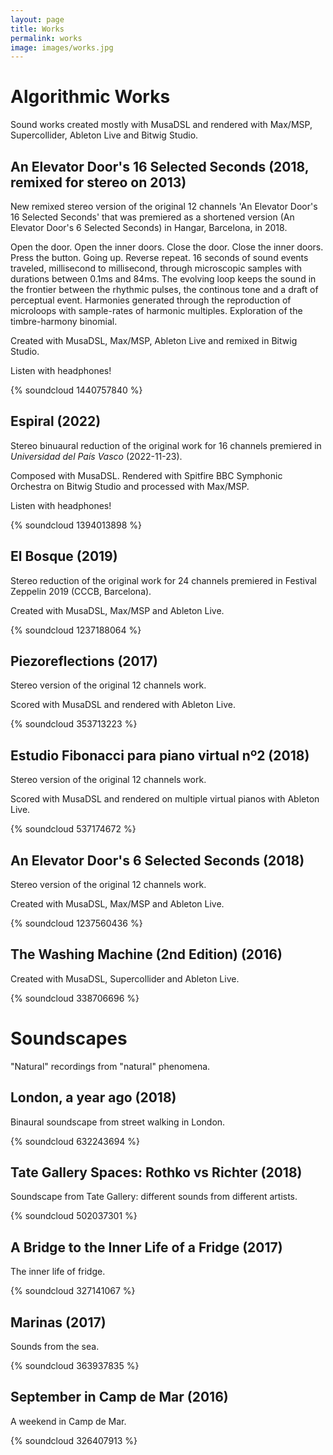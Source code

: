 ```yaml
---
layout: page
title: Works
permalink: works
image: images/works.jpg
---
```

# Algorithmic Works

Sound works created mostly with MusaDSL and rendered with Max/MSP, Supercollider, Ableton Live and Bitwig Studio.

## An Elevator Door's 16 Selected Seconds (2018, remixed for stereo on 2013)

New remixed stereo version of the original 12 channels 'An Elevator Door's 16 Selected Seconds' that was premiered
as a shortened version (An Elevator Door's 6 Selected Seconds) in Hangar, Barcelona, in 2018.

Open the door. Open the inner doors. Close the door. Close the inner doors. Press the button. Going up. Reverse repeat.
16 seconds of sound events traveled, millisecond to millisecond, through microscopic samples with durations between 0.1ms and 84ms.
The evolving loop keeps the sound in the frontier between the rhythmic pulses, the continous tone and a draft of perceptual event.
Harmonies generated through the reproduction of microloops with sample-rates of harmonic multiples.
Exploration of the timbre-harmony binomial.

Created with MusaDSL, Max/MSP, Ableton Live and remixed in Bitwig Studio.

Listen with headphones!

{% soundcloud  1440757840 %}

## Espiral (2022)

Stereo binuaural reduction of the original work for 16 channels premiered in _Universidad del País Vasco_ (2022-11-23).

Composed with MusaDSL. Rendered with Spitfire BBC Symphonic Orchestra on Bitwig Studio and processed with Max/MSP.

Listen with headphones!

{% soundcloud 1394013898 %}

## El Bosque (2019)

Stereo reduction of the original work for 24 channels premiered in Festival Zeppelin 2019 (CCCB, Barcelona).

Created with MusaDSL, Max/MSP and Ableton Live.

{% soundcloud 1237188064 %}

## Piezoreflections (2017)

Stereo version of the original 12 channels work.

Scored with MusaDSL and rendered with Ableton Live.

{% soundcloud 353713223 %}

## Estudio Fibonacci para piano virtual nº2 (2018) 

Stereo version of the original 12 channels work.

Scored with MusaDSL and rendered on multiple virtual pianos with Ableton Live.

{% soundcloud 537174672 %}

## An Elevator Door's 6 Selected Seconds (2018)

Stereo version of the original 12 channels work.

Created with MusaDSL, Max/MSP and Ableton Live.

{% soundcloud 1237560436 %}

## The Washing Machine (2nd Edition) (2016)

Created with MusaDSL, Supercollider and Ableton Live.

{% soundcloud 338706696 %}

# Soundscapes

"Natural" recordings from "natural" phenomena.

## London, a year ago (2018)

Binaural soundscape from street walking in London.

{% soundcloud 632243694 %}

## Tate Gallery Spaces: Rothko vs Richter (2018)

Soundscape from Tate Gallery: different sounds from different artists.

{% soundcloud 502037301 %}

## A Bridge to the Inner Life of a Fridge (2017)

The inner life of fridge.

{% soundcloud 327141067 %}

## Marinas (2017)

Sounds from the sea.

{% soundcloud 363937835 %}

## September in Camp de Mar (2016)

A weekend in Camp de Mar.

{% soundcloud 326407913 %}

